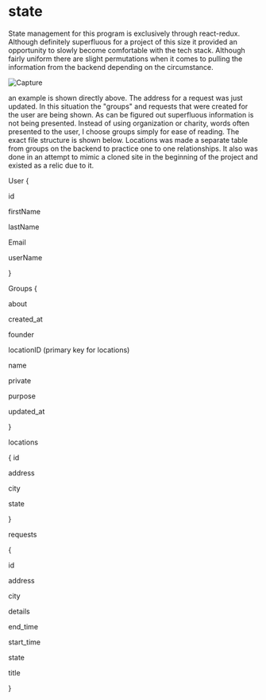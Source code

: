 # state

State management for this program is exclusively through react-redux.  Although definitely superfluous for a project of this size it provided an opportunity to slowly become comfortable with the tech stack. Although fairly uniform there are slight permutations when it comes to pulling the information from the backend depending on the circumstance.  

![Capture](https://user-images.githubusercontent.com/65372382/205386026-ad4e6492-8af8-459c-8016-aa69f1378fed.PNG)

an example is shown directly above.  The address for a request was just updated.  In this situation the "groups" and requests that were created for the user are being shown.  As can be figured out superfluous information is not being presented.  Instead of using organization or charity, words often presented to the user, I choose groups simply for ease of reading.  The exact file structure is shown below.  Locations was made a separate table from groups on the backend to practice one to one relationships. It also was done in an attempt to mimic a cloned site in the beginning of the project and existed as a relic due to it. 



User {

id

firstName

lastName

Email

userName

}

Groups {

about

created_at

founder

locationID (primary key for locations)

name

private

purpose

updated_at 

}

locations

{
id

address

city 

state

}

requests 

{

id

address

city

details

end_time

start_time

state

title

}





